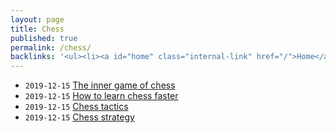 ```yaml
---
layout: page
title: Chess
published: true
permalink: /chess/
backlinks: '<ul><li><a id="home" class="internal-link" href="/">Home</a></li></ul>'
---
```


* `2019-12-15` <a id="inner-game-of-chess" class="internal-link" href="/inner-game-of-chess/">The inner game of chess</a>
* `2019-12-15` <a id="how-to-learn-chess-faster" class="internal-link" href="/how-to-learn-chess-faster/">How to learn chess faster</a>
* `2019-12-15` <a id="chess-tactics" class="internal-link" href="/chess-tactics/">Chess tactics</a>
* `2019-12-15` <a id="chess-strategy" class="internal-link" href="/chess-strategy/">Chess strategy</a>

